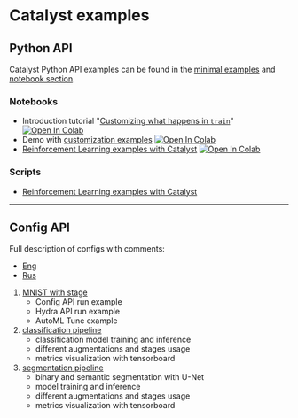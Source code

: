 # Catalyst examples

## Python API

Catalyst Python API examples can be found in the 
[minimal examples](https://github.com/catalyst-team/catalyst#minimal-examples) 
and [notebook section](https://github.com/catalyst-team/catalyst#notebooks).

### Notebooks

- Introduction tutorial "[Customizing what happens in `train`](./notebooks/customizing_what_happens_in_train.ipynb)" [![Open In Colab](https://colab.research.google.com/assets/colab-badge.svg)](https://colab.research.google.com/github/catalyst-team/catalyst/blob/master/examples/notebooks/customizing_what_happens_in_train.ipynb)
- Demo with [customization examples](./notebooks/customization_tutorial.ipynb) [![Open In Colab](https://colab.research.google.com/assets/colab-badge.svg)](https://colab.research.google.com/github/catalyst-team/catalyst/blob/master/examples/notebooks/customization_tutorial.ipynb)
- [Reinforcement Learning examples with Catalyst](./notebooks/reinforcement_learning.ipynb) [![Open In Colab](https://colab.research.google.com/assets/colab-badge.svg)](https://colab.research.google.com/github/catalyst-team/catalyst/blob/master/examples/notebooks/reinforcement_learning.ipynb)

### Scripts

- [Reinforcement Learning examples with Catalyst](./reinforcement_learning)

----

## Config API

Full description of configs with comments:
- [Eng](configs/config-description-eng.yml)
- [Rus](configs/config-description-rus.yml)

1. [MNIST with stage](mnist_stages)
    - Config API run example
    - Hydra API run example
    - AutoML Tune example
1. [classification pipeline](https://github.com/catalyst-team/classification)
    - classification model training and inference
    - different augmentations and stages usage
    - metrics visualization with tensorboard
1. [segmentation pipeline](https://github.com/catalyst-team/segmentation)
    - binary and semantic segmentation with U-Net
    - model training and inference
    - different augmentations and stages usage
    - metrics visualization with tensorboard